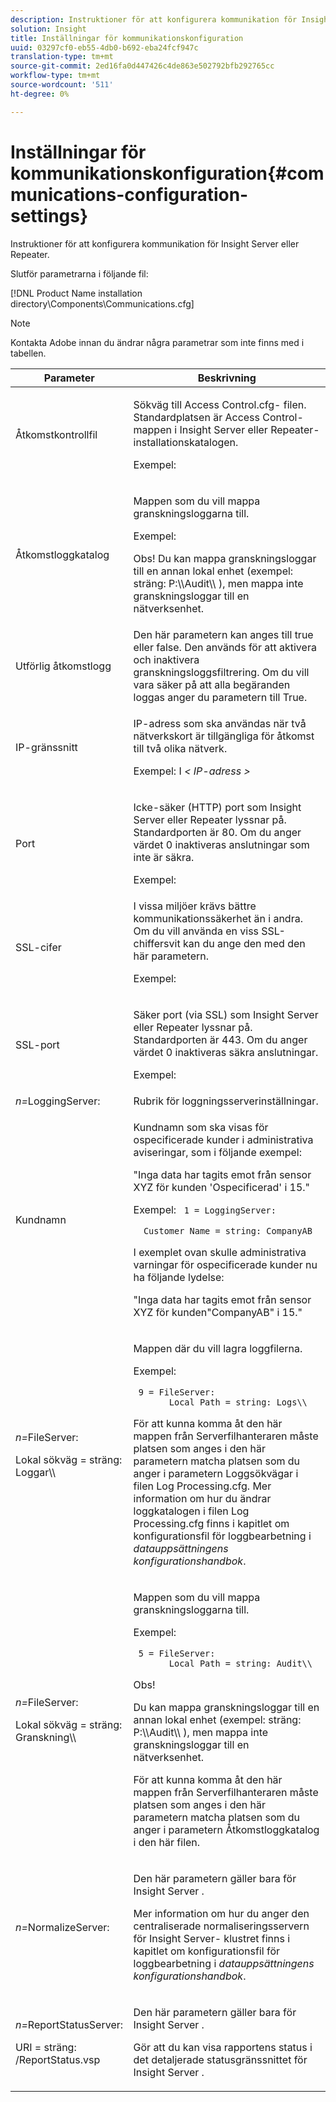 ```yaml
---
description: Instruktioner för att konfigurera kommunikation för Insight Server eller Repeater.
solution: Insight
title: Inställningar för kommunikationskonfiguration
uuid: 03297cf0-eb55-4db0-b692-eba24fcf947c
translation-type: tm+mt
source-git-commit: 2ed16fa0d447426c4de863e502792bfb292765cc
workflow-type: tm+mt
source-wordcount: '511'
ht-degree: 0%

---
```



# Inställningar för kommunikationskonfiguration{#communications-configuration-settings}

Instruktioner för att konfigurera kommunikation för Insight Server eller Repeater.

Slutför parametrarna i följande fil:

[!DNL Product Name installation directory\Components\Communications.cfg]

>[!NOTE]
>
>Kontakta Adobe innan du ändrar några parametrar som inte finns med i tabellen.

<table id="table_C87F1150E53548F484A8C0CFE91F1079"> 
 <thead> 
  <tr> 
   <th colname="col1" class="entry"> Parameter </th> 
   <th colname="col2" class="entry"> Beskrivning </th> 
  </tr> 
 </thead>
 <tbody> 
  <tr> 
   <td colname="col1"> Åtkomstkontrollfil </td> 
   <td colname="col2"> <p>Sökväg till <span class="filepath"> Access Control.cfg- </span> filen. Standardplatsen är <span class="filepath"> Access Control- </span> mappen i <span class="keyword"> Insight Server </span> eller <span class="wintitle"> Repeater- </span> installationskatalogen. </p> <p>Exempel: <filepath></filepath> </p> </td> 
  </tr> 
  <tr> 
   <td colname="col1"> Åtkomstloggkatalog </td> 
   <td colname="col2"> <p>Mappen som du vill mappa granskningsloggarna till. </p> <p>Exempel: <filepath></filepath> </p> <p> <p>Obs!  Du kan mappa granskningsloggar till en annan lokal enhet (exempel: <span class="filepath"> sträng: P:\\Audit\\ </span>), men mappa inte granskningsloggar till en nätverksenhet. </p> </p> </td> 
  </tr> 
  <tr> 
   <td colname="col1"> Utförlig åtkomstlogg </td> 
   <td colname="col2"> Den här parametern kan anges till true eller false. Den används för att aktivera och inaktivera granskningsloggsfiltrering. Om du vill vara säker på att alla begäranden loggas anger du parametern till True. </td> 
  </tr> 
  <tr> 
   <td colname="col1"> IP-gränssnitt </td> 
   <td colname="col2"> <p>IP-adress som ska användas när två nätverkskort är tillgängliga för åtkomst till två olika nätverk. </p> <p>Exempel: I <filepath></filepath><i>&lt; <span class="filepath"> IP-adress </span>&gt;</i> </p> </td> 
  </tr> 
  <tr> 
   <td colname="col1"> Port </td> 
   <td colname="col2"> <p>Icke-säker (HTTP) port som <span class="keyword"> Insight Server </span> eller <span class="wintitle"> Repeater </span> lyssnar på. Standardporten är 80. Om du anger värdet 0 inaktiveras anslutningar som inte är säkra. </p> <p>Exempel: <filepath></filepath> </p> </td> 
  </tr> 
  <tr> 
   <td colname="col1"> SSL-cifer </td> 
   <td colname="col2"> I vissa miljöer krävs bättre kommunikationssäkerhet än i andra. Om du vill använda en viss SSL-chiffersvit kan du ange den med den här parametern. <p>Exempel: <filepath></filepath> </p> </td> 
  </tr> 
  <tr> 
   <td colname="col1"> SSL-port </td> 
   <td colname="col2"> <p>Säker port (via SSL) som <span class="keyword"> Insight Server </span> eller <span class="wintitle"> Repeater </span> lyssnar på. Standardporten är 443. Om du anger värdet 0 inaktiveras säkra anslutningar. </p> <p>Exempel: <span class="filepath"></span> </p> <filepath></filepath> </td> 
  </tr> 
  <tr> 
   <td colname="col1"> <i>n=</i>LoggingServer: </td> 
   <td colname="col2"> Rubrik för loggningsserverinställningar. </td> 
  </tr> 
  <tr> 
   <td colname="col1"> Kundnamn </td> 
   <td colname="col2"> <p>Kundnamn som ska visas för ospecificerade kunder i administrativa aviseringar, som i följande exempel: </p> <p>"Inga data har tagits emot från sensor XYZ för kunden 'Ospecificerad' i 15." </p> <p>Exempel: <code> 1&nbsp;=&nbsp;LoggingServer:&nbsp; 
      &nbsp;&nbsp;Customer&nbsp;Name&nbsp;=&nbsp;string:&nbsp;CompanyAB </code> </p> <p>I exemplet ovan skulle administrativa varningar för ospecificerade kunder nu ha följande lydelse: </p> <p>"Inga data har tagits emot från sensor XYZ för kunden"CompanyAB" i 15." </p> </td> 
  </tr> 
  <tr> 
   <td colname="col1"> <p> <i>n=</i>FileServer: </p> <p> Lokal sökväg = sträng: Loggar\\ </p> </td> 
   <td colname="col2"> <p>Mappen där du vill lagra loggfilerna. </p> <p>Exempel: </p> <code> 9&nbsp;=&nbsp;FileServer:&nbsp; 
     &nbsp;&nbsp;Local&nbsp;Path&nbsp;=&nbsp;string:&nbsp;Logs\\ </code> <p>För att kunna komma åt den här mappen från <span class="wintitle"> Serverfilhanteraren </span>måste platsen som anges i den här parametern matcha platsen som du anger i parametern Loggsökvägar i <span class="filepath"> filen </span> Log Processing.cfg. Mer information om hur du ändrar loggkatalogen i <span class="filepath"> filen </span> Log Processing.cfg finns i kapitlet om konfigurationsfil för loggbearbetning i <i>datauppsättningens konfigurationshandbok</i>. </p> </td> 
  </tr> 
  <tr> 
   <td colname="col1"> <p> <i>n=</i>FileServer: </p> <p> Lokal sökväg = sträng: Granskning\\ </p> </td> 
   <td colname="col2"> <p>Mappen som du vill mappa granskningsloggarna till. </p> <p>Exempel: </p> <code> 5&nbsp;=&nbsp;FileServer:&nbsp; 
     &nbsp;&nbsp;Local&nbsp;Path&nbsp;=&nbsp;string:&nbsp;Audit\\ </code> <p>Obs!  <p>Du kan mappa granskningsloggar till en annan lokal enhet (exempel: <span class="filepath"> sträng: P:\\Audit\\ </span>), men mappa inte granskningsloggar till en nätverksenhet. </p> <p>För att kunna komma åt den här mappen från <span class="wintitle"> Serverfilhanteraren </span>måste platsen som anges i den här parametern matcha platsen som du anger i parametern Åtkomstloggkatalog i den här filen. </p> </p> </td> 
  </tr> 
  <tr> 
   <td colname="col1"> <i>n=</i>NormalizeServer: </td> 
   <td colname="col2"> <p>Den här parametern gäller bara för <span class="keyword"> Insight Server </span>. </p> <p>Mer information om hur du anger den centraliserade normaliseringsservern för <span class="keyword"> Insight Server- </span> klustret finns i kapitlet om konfigurationsfil för loggbearbetning i <i>datauppsättningens konfigurationshandbok</i>. </p> </td> 
  </tr> 
  <tr> 
   <td colname="col1"> <p> <i>n=</i>ReportStatusServer: </p> <p> URI = sträng: /ReportStatus.vsp </p> </td> 
   <td colname="col2"> <p>Den här parametern gäller bara för <span class="keyword"> Insight Server </span>. </p> <p>Gör att du kan visa <span class="keyword"> rapportens </span> status i det detaljerade statusgränssnittet för <span class="keyword"> Insight Server </span>. </p> </td> 
  </tr> 
 </tbody> 
</table>
